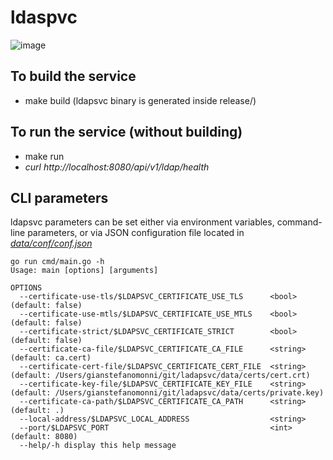 # ldaspvc
![image](https://github.com/gsmonni/ldapsvc/assets/142036606/187f6d78-eb55-4aab-9230-402d7f98c904)

## To build the service
- make build (ldapsvc binary is generated inside release/)

## To run the service (without building)
- make run
- _curl http://localhost:8080/api/v1/ldap/health_

## CLI parameters
ldapsvc parameters can be set either via environment variables, command-line parameters, or via JSON configuration file located in [_data/conf/conf.json_](data/conf/conf.json)

```azure
go run cmd/main.go -h
Usage: main [options] [arguments]

OPTIONS
  --certificate-use-tls/$LDAPSVC_CERTIFICATE_USE_TLS      <bool>    (default: false)
  --certificate-use-mtls/$LDAPSVC_CERTIFICATE_USE_MTLS    <bool>    (default: false)
  --certificate-strict/$LDAPSVC_CERTIFICATE_STRICT        <bool>    (default: false)
  --certificate-ca-file/$LDAPSVC_CERTIFICATE_CA_FILE      <string>  (default: ca.cert)
  --certificate-cert-file/$LDAPSVC_CERTIFICATE_CERT_FILE  <string>  (default: /Users/gianstefanomonni/git/ladapsvc/data/certs/cert.crt)
  --certificate-key-file/$LDAPSVC_CERTIFICATE_KEY_FILE    <string>  (default: /Users/gianstefanomonni/git/ladapsvc/data/certs/private.key)
  --certificate-ca-path/$LDAPSVC_CERTIFICATE_CA_PATH      <string>  (default: .)
  --local-address/$LDAPSVC_LOCAL_ADDRESS                  <string>  
  --port/$LDAPSVC_PORT                                    <int>     (default: 8080)
  --help/-h display this help message
```
